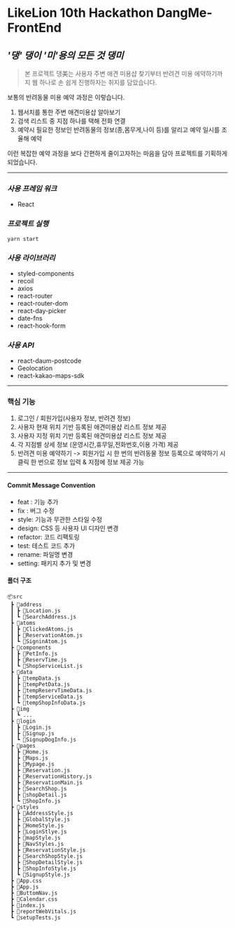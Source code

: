 # LikeLion 10th Hackathon DangMe-FrontEnd

## _'댕' 댕이 '미'용의 모든 것 댕미_

> 본 프로젝트 댕美는 사용자 주변 애견 미용샵 찾기부터 반려견 미용 에약하기까지 웹 하나로 손 쉽게 진행하자는 취지를 담았습니다.

보통의 반려동물 미용 예약 과정은 이렇습니다.

1. 웹서치를 통한 주변 애견미용샵 알아보기
2. 검색 리스트 중 지점 하나를 택해 전화 연결
3. 예약시 필요한 정보인 반려동물의 정보(종,몸무게,나이 등)를 알리고 예약 일시를 조율해 예약

이런 복잡한 예약 과정을 보다 간편하게 줄이고자하는 마음을 담아 프로젝트를 기획하게 되었습니다.

---

### _사용 프레임 워크_

- React

### _프로젝트 실행_

```
yarn start
```

### _사용 라이브러리_

- styled-components
- recoil
- axios
- react-router
- react-router-dom
- react-day-picker
- date-fns
- react-hook-form

### _사용 API_

- react-daum-postcode
- Geolocation
- react-kakao-maps-sdk

---

### 핵심 기능

1. 로그인 / 회원가입(사용자 정보, 반려견 정보)
2. 사용자 현재 위치 기반 등록된 애견미용샵 리스트 정보 제공
3. 사용자 지정 위치 기반 등록된 애견미용샵 리스트 정보 제공
4. 각 지점별 상세 정보 (운영시간,휴무일,전화번호,이용 가격) 제공
5. 반려견 미용 예약하기 -> 회원가입 시 한 번의 반려동물 정보 등록으로 예약하기 시 클릭 한 번으로 정보 입력 & 지점에 정보 제공 가능

---

#### Commit Message Convention

- feat : 기능 추가
- fix : 버그 수정
- style: 기능과 무관한 스타일 수정
- design: CSS 등 사용자 UI 디자인 변경
- refactor: 코드 리팩토링
- test: 테스트 코드 추가
- rename: 파일명 변경
- setting: 패키지 추가 및 변경

#### 폴더 구조

```
📦src
 ┣ 📂address
 ┃ ┣ 📜Location.js
 ┃ ┗ 📜SearchAddress.js
 ┣ 📂atoms
 ┃ ┣ 📜ClickedAtoms.js
 ┃ ┣ 📜ReservationAtom.js
 ┃ ┗ 📜SigninAtom.js
 ┣ 📂components
 ┃ ┣ 📜PetInfo.js
 ┃ ┣ 📜ReservTime.js
 ┃ ┗ 📜ShopServiceList.js
 ┣ 📂data
 ┃ ┣ 📜tempData.js
 ┃ ┣ 📜tempPetData.js
 ┃ ┣ 📜tempReservTimeData.js
 ┃ ┣ 📜tempServiceData.js
 ┃ ┗ 📜tempShopInfoData.js
 ┣ 📂img
 ┃ ┗ ...
 ┣ 📂login
 ┃ ┣ 📜Login.js
 ┃ ┣ 📜Signup.js
 ┃ ┗ 📜SignupDogInfo.js
 ┣ 📂pages
 ┃ ┣ 📜Home.js
 ┃ ┣ 📜Maps.js
 ┃ ┣ 📜Mypage.js
 ┃ ┣ 📜Reservation.js
 ┃ ┣ 📜ReservationHistory.js
 ┃ ┣ 📜ReservationMain.js
 ┃ ┣ 📜SearchShop.js
 ┃ ┣ 📜shopDetail.js
 ┃ ┗ 📜ShopInfo.js
 ┣ 📂styles
 ┃ ┣ 📜AddressStyle.js
 ┃ ┣ 📜GlobalStyle.js
 ┃ ┣ 📜HomeStyle.js
 ┃ ┣ 📜LoginStlye.js
 ┃ ┣ 📜mapStyle.js
 ┃ ┣ 📜NavStyles.js
 ┃ ┣ 📜ReservationStyle.js
 ┃ ┣ 📜SearchShopStyle.js
 ┃ ┣ 📜ShopDetailStyle.js
 ┃ ┣ 📜ShopInfoStyle.js
 ┃ ┗ 📜SignupStyle.js
 ┣ 📜App.css
 ┣ 📜App.js
 ┣ 📜ButtomNav.js
 ┣ 📜Calendar.css
 ┣ 📜index.js
 ┣ 📜reportWebVitals.js
 ┗ 📜setupTests.js
```
